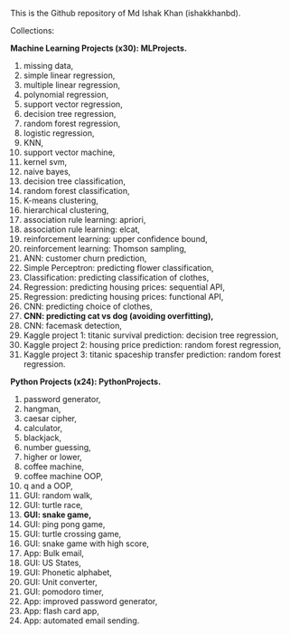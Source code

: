 This is the Github repository of Md Ishak Khan (ishakkhanbd). 

Collections:

**Machine Learning Projects (x30): MLProjects.**

1. missing data,
2. simple linear regression,
3. multiple linear regression,
4. polynomial regression,
5. support vector regression,
6. decision tree regression,
7. random forest regression,
8. logistic regression,
9. KNN,
10. support vector machine,
11. kernel svm,
12. naive bayes,
13. decision tree classification,
14. random forest classification,
15. K-means clustering,
16. hierarchical clustering,
17. association rule learning: apriori,
18. association rule learning: elcat,
19. reinforcement learning: upper confidence bound,
20. reinforcement learning: Thomson sampling,
21. ANN: customer churn prediction,
22. Simple Perceptron: predicting flower classification,
23. Classification: predicting classification of clothes,
24. Regression: predicting housing prices: sequential API,
25. Regression: predicting housing prices: functional API,
26. CNN: predicting choice of clothes,
27. **CNN: predicting cat vs dog (avoiding overfitting),**
28. CNN: facemask detection,
29. Kaggle project 1: titanic survival prediction: decision tree regression,
30. Kaggle project 2: housing price prediction: random forest regression,
31. Kaggle project 3: titanic spaceship transfer prediction: random forest regression. 



**Python Projects (x24): PythonProjects.**

1. password generator,
2. hangman,
3. caesar cipher,
4. calculator,
5. blackjack,
6. number guessing,
7. higher or lower,
8. coffee machine,
9. coffee machine OOP,
10. q and a OOP,
11. GUI: random walk,
12. GUI: turtle race,
13. **GUI: snake game,**
14. GUI: ping pong game,
15. GUI: turtle crossing game,
16. GUI: snake game with high score,
17. App: Bulk email,
18. GUI: US States,
19. GUI: Phonetic alphabet,
20. GUI: Unit converter,
21. GUI: pomodoro timer,
22. App: improved password generator,
23. App: flash card app,
24. App: automated email sending.
   




